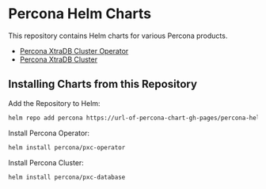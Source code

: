 # Percona Helm Charts

This repository contains Helm charts for various Percona products.

* [Percona XtraDB Cluster Operator](charts/pxc-operator/)
* [Percona XtraDB Cluster](charts/pxc-database/)

## Installing Charts from this Repository

Add the Repository to Helm:

```bash
helm repo add percona https://url-of-percona-chart-gh-pages/percona-helm-charts
```

Install Percona Operator:

```bash
helm install percona/pxc-operator
```

Install Percona Cluster:

```bash
helm install percona/pxc-database
```
